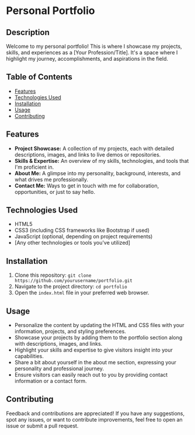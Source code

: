 # Personal Portfolio

## Description
Welcome to my personal portfolio! This is where I showcase my projects, skills, and experiences as a [Your Profession/Title]. It's a space where I highlight my journey, accomplishments, and aspirations in the field.

## Table of Contents
- [Features](#features)
- [Technologies Used](#technologies-used)
- [Installation](#installation)
- [Usage](#usage)
- [Contributing](#contributing)

## Features
- **Project Showcase:** A collection of my projects, each with detailed descriptions, images, and links to live demos or repositories.
- **Skills & Expertise:** An overview of my skills, technologies, and tools that I'm proficient in.
- **About Me:** A glimpse into my personality, background, interests, and what drives me professionally.
- **Contact Me:** Ways to get in touch with me for collaboration, opportunities, or just to say hello.

## Technologies Used
- HTML5
- CSS3 (including CSS frameworks like Bootstrap if used)
- JavaScript (optional, depending on project requirements)
- [Any other technologies or tools you've utilized]

## Installation
1. Clone this repository: `git clone https://github.com/yourusername/portfolio.git`
2. Navigate to the project directory: `cd portfolio`
3. Open the `index.html` file in your preferred web browser.

## Usage
- Personalize the content by updating the HTML and CSS files with your information, projects, and styling preferences.
- Showcase your projects by adding them to the portfolio section along with descriptions, images, and links.
- Highlight your skills and expertise to give visitors insight into your capabilities.
- Share a bit about yourself in the about me section, expressing your personality and professional journey.
- Ensure visitors can easily reach out to you by providing contact information or a contact form.

## Contributing
Feedback and contributions are appreciated! If you have any suggestions, spot any issues, or want to contribute improvements, feel free to open an issue or submit a pull request.
